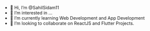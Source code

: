 - 👋 Hi, I’m @SahilSidam11
- 👀 I’m interested in ...
- 🌱 I’m currently learning Web Development and App Development
- 💞️ I’m looking to collaborate on ReactJS and Flutter Projects.

<!---
SahilSidam11/SahilSidam11 is a ✨ special ✨ repository because its `README.md` (this file) appears on your GitHub profile.
You can click the Preview link to take a look at your changes.
--->
